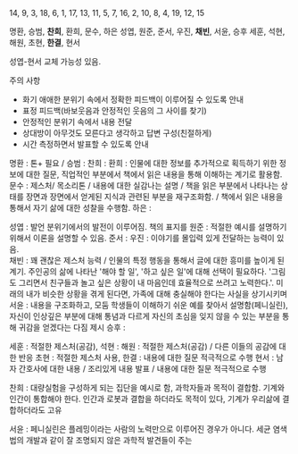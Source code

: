 14, 9, 3, 18, 6,
1, 17, 13, 11, 5,
7, 16, 2, 10, 8,
4, 19, 12, 15

명환, 승범, **찬희**, 환희, 문수, 하은
성엽, 원준, 준서, 우진, **채빈**, 서윤, 승후
세훈, 석현, 해원, 초현, **한결**, 현서

성엽-현서 교체 가능성 있음.

주의 사항
- 화기 애애한 분위기 속에서 정확한 피드백이 이루어질 수 있도록 안내
- 표정 피드백(바보웃음과 안정적인 웃음의 그 사이를 찾기)
- 안정적인 분위기 속에서 내용 전달
- 상대방이 아무것도 모른다고 생각하고 답변 구성(친절하게)
- 시간 측정하면서 발표할 수 있도록 안내


명환 : 톤+ 필요 / 
승범 : 
찬희 : 
환희 : 인물에 대한 정보를 추가적으로 획득하기 위한 정보에 대한 질문, 직업적인 부분에서 책에서 읽은 내용을 통해 이해하는 계기로 활용함.
문수 : 제스처/ 목소리톤 / 내용에 대한 실감나는 설명 / 책을 읽은 부분에서 나타나는 상태를 장면과 장면에서 얻게된 지식과 관련된 부분을 재구조화함. / 책에서 읽은 내용을 통해서 자기 삶에 대한 성찰을 수행함.
하은 : 

성엽 : 발언 분위기에서의 발전이 이루어짐. 책의 표지를 
원준 : 적절한 예시를 설명하기 위해서 이론을 설명할 수 있음. 
준서 :
우진 : 이야기를 몰입력 있게 전달하는 능력이 있음.  
채빈 : 꽤 괜찮은 제스처 능력 / 인물의 특정 행동을 통해서 글에 대한 흥미를 높이게 된 계기. 주인공의 삶에 나타난 '해야 할 일', '하고 싶은 일'에 대해 선택이 필요하다. '그림도 그리면서 친구들과 놀고 싶은 상황이 내 마음인데 효율적으로 쓰려고 노력한다.'. 미래의 내가 비슷한 상황을 겪게 된다면, 가족에 대해 충실해야 한다는 사실을 상기시키며 
서윤 : 내용을 구조화하고, 모둠 학생들이 이해하기 쉬운 예를 찾아서 설명함(페니실린), 자신이 인상깊은 부분에 대해 통념과 다르게 자신의 초심을 잊지 않을 수 있는 부분을 통해 귀감을 얻겠다는 다짐 제시
승후 : 

세훈 : 적절한 제스처(공감),
석현 : 
해원 : 적절한 제스처(공감) / 다른 이들의 공감에 대한 반응 
초현 : 적절한 제스처 사용, 
한결 : 내용에 대한 질문 적극적으로 수행
현서 : 남자 간호사에 대한 내용 / 조리있게 내용 발표 / 내용에 대한 질문 적극적으로 수행


찬희 : 대량실험을 구성하게 되는 집단을 예시로 함, 과학자들과 목적이 결합함. 기계와 인간이 통합해야 한다. 인간과 로봇과 결합을 하더라도 목적이 있다, 기계가 우리삶에 결합하더라도 고유

서윤 : 페니실린은 플레밍이라는 사람의 노력만으로 이루어진 경우가 아니다. 세균 염색법의 개발과 같이 잘 조명되지 않은 과학적 발견들이 주는 